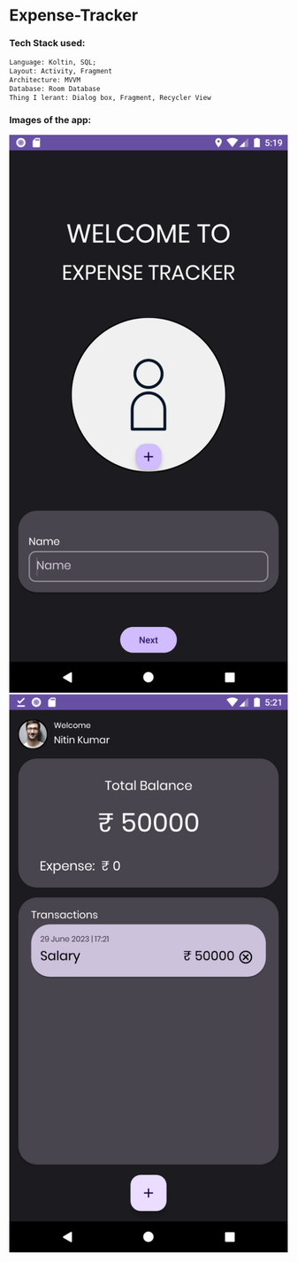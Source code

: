 # Expense-Tracker
### Tech Stack used:
    Language: Koltin, SQL;
    Layout: Activity, Fragment
    Architecture: MVVM
    Database: Room Database
    Thing I lerant: Dialog box, Fragment, Recycler View

### Images of the app:
![Expense Tracker](https://github.com/kumar-nitin-tech/Expense-Tracker/blob/master/Screenshots/Screenshot_1688039394.png)
![](https://github.com/kumar-nitin-tech/Expense-Tracker/blob/master/Screenshots/Screenshot_1688039482.png)
    


